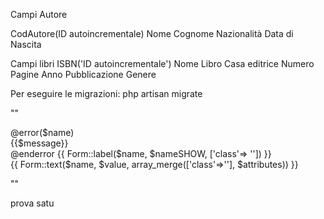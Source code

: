 Campi Autore

CodAutore(ID autoincrementale)
Nome
Cognome
Nazionalità
Data di Nascita



Campi libri
ISBN('ID autoincrementale')
Nome Libro
Casa editrice
Numero Pagine
Anno Pubblicazione
Genere


Per eseguire le migrazioni:      php artisan migrate

""<div class="">
    @error($name)
    <div class="alert alert-danger">{{$message}}</div>
@enderror
    {{ Form::label($name, $nameSHOW, ['class'=> '']) }}<br>
    {{ Form::text($name, $value, array_merge(['class'=>''], $attributes)) }}
</div>""

prova satu